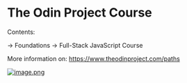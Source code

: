 # The Odin Project Course



Contents:

-> Foundations
-> Full-Stack JavaScript Course

More information on: https://www.theodinproject.com/paths 

[![image.png](https://i.postimg.cc/bv3BHXYQ/image.png)](https://postimg.cc/rdRjMPrm)
